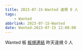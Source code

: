 ```yaml
---
title: 2023-07-15-Wanted 違規 0 人
tags:
    - Wanted
abbrlink: 2023-07-15-Wanted
date: Wanted-2023-07-15 12:00:00
---
```

Wanted 板 [板規連結](https://www.ptt.cc/bbs/Wanted/M.1608829773.A.D3B.html)
昨天違規 0 人
